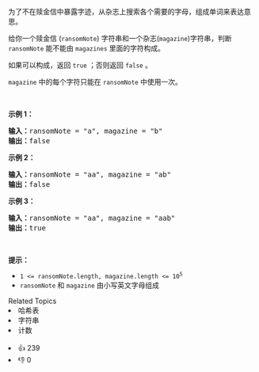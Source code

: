 <p>为了不在赎金信中暴露字迹，从杂志上搜索各个需要的字母，组成单词来表达意思。</p>

<p>给你一个赎金信 (<code>ransomNote</code>) 字符串和一个杂志(<code>magazine</code>)字符串，判断 <code>ransomNote</code> 能不能由 <code>magazines</code> 里面的字符构成。</p>

<p>如果可以构成，返回 <code>true</code> ；否则返回 <code>false</code> 。</p>

<p><code>magazine</code> 中的每个字符只能在 <code>ransomNote</code> 中使用一次。</p>

<p>&nbsp;</p>

<p><strong>示例 1：</strong></p>

<pre>
<strong>输入：</strong>ransomNote = "a", magazine = "b"
<strong>输出：</strong>false
</pre>

<p><strong>示例 2：</strong></p>

<pre>
<strong>输入：</strong>ransomNote = "aa", magazine = "ab"
<strong>输出：</strong>false
</pre>

<p><strong>示例 3：</strong></p>

<pre>
<strong>输入：</strong>ransomNote = "aa", magazine = "aab"
<strong>输出：</strong>true
</pre>

<p>&nbsp;</p>

<p><strong>提示：</strong></p>

<ul>
	<li><code>1 &lt;= ransomNote.length, magazine.length &lt;= 10<sup>5</sup></code></li>
	<li><code>ransomNote</code> 和 <code>magazine</code> 由小写英文字母组成</li>
</ul>
<div><div>Related Topics</div><div><li>哈希表</li><li>字符串</li><li>计数</li></div></div><br><div><li>👍 239</li><li>👎 0</li></div>